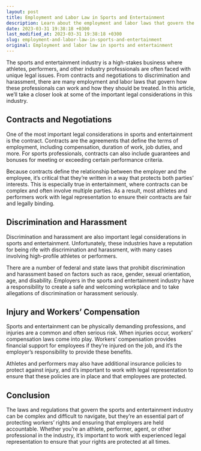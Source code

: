 ```yaml
---
layout: post
title: Employment and Labor Law in Sports and Entertainment
description: Learn about the employment and labor laws that govern the sports and entertainment industry, from contracts to discrimination and harassment.
date: 2023-03-31 19:38:18 +0300
last_modified_at: 2023-03-31 19:38:18 +0300
slug: employment-and-labor-law-in-sports-and-entertainment
original: Employment and labor law in sports and entertainment
---
```

The sports and entertainment industry is a high-stakes business where athletes, performers, and other industry professionals are often faced with unique legal issues. From contracts and negotiations to discrimination and harassment, there are many employment and labor laws that govern how these professionals can work and how they should be treated. In this article, we’ll take a closer look at some of the important legal considerations in this industry.

## Contracts and Negotiations

One of the most important legal considerations in sports and entertainment is the contract. Contracts are the agreements that define the terms of employment, including compensation, duration of work, job duties, and more. For sports professionals, contracts can also include guarantees and bonuses for meeting or exceeding certain performance criteria.

Because contracts define the relationship between the employer and the employee, it’s critical that they’re written in a way that protects both parties’ interests. This is especially true in entertainment, where contracts can be complex and often involve multiple parties. As a result, most athletes and performers work with legal representation to ensure their contracts are fair and legally binding.

## Discrimination and Harassment 

Discrimination and harassment are also important legal considerations in sports and entertainment. Unfortunately, these industries have a reputation for being rife with discrimination and harassment, with many cases involving high-profile athletes or performers.

There are a number of federal and state laws that prohibit discrimination and harassment based on factors such as race, gender, sexual orientation, age, and disability. Employers in the sports and entertainment industry have a responsibility to create a safe and welcoming workplace and to take allegations of discrimination or harassment seriously.

## Injury and Workers’ Compensation 

Sports and entertainment can be physically demanding professions, and injuries are a common and often serious risk. When injuries occur, workers’ compensation laws come into play. Workers’ compensation provides financial support for employees if they’re injured on the job, and it’s the employer’s responsibility to provide these benefits.

Athletes and performers may also have additional insurance policies to protect against injury, and it’s important to work with legal representation to ensure that these policies are in place and that employees are protected.

## Conclusion 

The laws and regulations that govern the sports and entertainment industry can be complex and difficult to navigate, but they’re an essential part of protecting workers’ rights and ensuring that employers are held accountable. Whether you’re an athlete, performer, agent, or other professional in the industry, it’s important to work with experienced legal representation to ensure that your rights are protected at all times.
